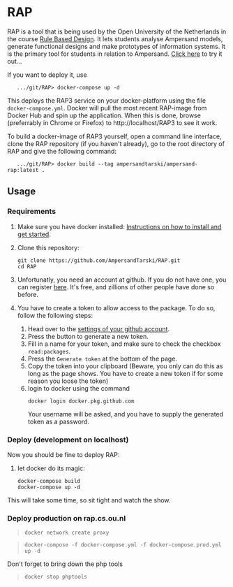 # RAP
RAP is a tool that is being used by the Open University of the Netherlands in the course [Rule Based Design](http://portal.ou.nl/web/ontwerpen-met-bedrijfsregels). It lets students analyse Ampersand models, generate functional designs and make prototypes of information systems. It is the primary tool for students in relation to Ampersand. [Click here](http://ampersand.tarski.nl/RAP3/) to try it out...

If you want to deploy it, use
```
   .../git/RAP> docker-compose up -d
```
This deploys the RAP3 service on your docker-platform using the file ``docker-compose.yml``. Docker will pull the most recent RAP-image from Docker Hub and spin up the application. When this is done, browse (preferrably in Chrome or Firefox) to http://localhost/RAP3 to see it work.

To build a docker-image of RAP3 yourself, open a command line interface, clone the RAP repository (if you haven't already), go to the root directory of RAP and give the following command:
```
   .../git/RAP> docker build --tag ampersandtarski/ampersand-rap:latest .
```

## Usage

### Requirements

 1) Make sure you have docker installed: [Instructions on how to install and get started](https://youtu.be/lvt6TC_IZRI?t=99).
 2) Clone this repository:
    ~~~
    git clone https://github.com/AmpersandTarski/RAP.git
    cd RAP
    ~~~

 3) Unfortunatly, you need an account at github. If you do not have one, you can register [here](https://github.com/). It's free, and zillions of other people have done so before.
 4) You have to create a token to allow access to the package. To do so, follow the following steps:
    1) Head over to the [settings of your github account](https://github.com/settings/tokens).
    2) Press the button to generate a new token.
    3) Fill in a name for your token, and make sure to check the checkbox `read:packages`.
    4) Press the `Generate token` at the bottom of the page.
    5) Copy the token into your clipboard (Beware, you only can do this as long as the page shows. You have to create a new token if for some reason you loose the token)
    6) login to docker using the command
       ```
       docker login docker.pkg.github.com
       ```
       Your username will be asked, and you have to supply the generated token as a password. 

### Deploy (development on localhost)

Now you should be fine to deploy RAP:
 1) let docker do its magic:
    ```
    docker-compose build
    docker-compose up -d
    ```
This will take some time, so sit tight and watch the show.

### Deploy production on rap.cs.ou.nl

> `docker network create proxy`

> `docker-compose -f docker-compose.yml -f docker-compose.prod.yml up -d`

Don't forget to bring down the php tools
> `docker stop phptools`

